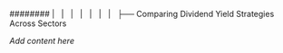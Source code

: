 ######## |   |   |   |   |   |   |   ├── Comparing Dividend Yield Strategies Across Sectors

*Add content here*